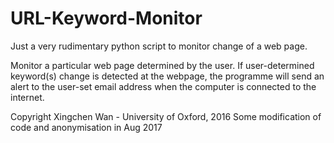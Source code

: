 # URL-Keyword-Monitor

Just a very rudimentary python script to monitor change of a web page.

Monitor a particular web page determined by the user. If user-determined keyword(s) change is detected at the webpage, the programme will send an alert to the user-set email address when the computer is connected to the internet. 

Copyright Xingchen Wan - University of Oxford, 2016
Some modification of code and anonymisation in Aug 2017

